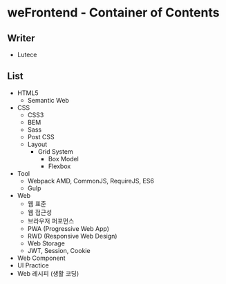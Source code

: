 # weFrontend - Container of Contents

## Writer
- Lutece

## List
- HTML5
    - Semantic Web
- CSS
    - CSS3
    - BEM
    - Sass
    - Post CSS
    - Layout
        - Grid System
            - Box Model
            - Flexbox
- Tool
    - Webpack
        AMD, CommonJS, RequireJS, ES6
    - Gulp
- Web
    - 웹 표준
    - 웹 접근성
    - 브라우저 퍼포먼스
    - PWA (Progressive Web App)
    - RWD (Responsive Web Design)
    - Web Storage
    - JWT, Session, Cookie
- Web Component
- UI Practice
- Web 레시피 (생활 코딩)